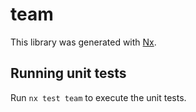 # team

This library was generated with [Nx](https://nx.dev).

## Running unit tests

Run `nx test team` to execute the unit tests.
